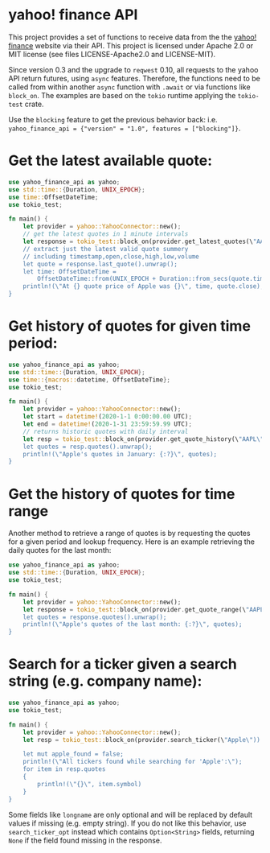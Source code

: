 # yahoo! finance API
This project provides a set of functions to receive data from the
the [yahoo! finance](https://finance.yahoo.com) website via their API. This project
is licensed under Apache 2.0 or MIT license (see files LICENSE-Apache2.0 and LICENSE-MIT).

Since version 0.3 and the upgrade to ```reqwest``` 0.10, all requests to the yahoo API return futures, using ```async``` features.
Therefore, the functions need to be called from within another ```async``` function with ```.await``` or via functions like ```block_on```. The examples are based on the ```tokio``` runtime applying the ```tokio-test``` crate.

Use the `blocking` feature to get the previous behavior back: i.e. `yahoo_finance_api = {"version" = "1.0", features = ["blocking"]}`. 

# Get the latest available quote:
```rust
use yahoo_finance_api as yahoo;
use std::time::{Duration, UNIX_EPOCH};
use time::OffsetDateTime;
use tokio_test;

fn main() {
    let provider = yahoo::YahooConnector::new();
    // get the latest quotes in 1 minute intervals
    let response = tokio_test::block_on(provider.get_latest_quotes(\"AAPL\", \"1d\")).unwrap();
    // extract just the latest valid quote summery
    // including timestamp,open,close,high,low,volume
    let quote = response.last_quote().unwrap();
    let time: OffsetDateTime =
        OffsetDateTime::from(UNIX_EPOCH + Duration::from_secs(quote.timestamp));
    println!(\"At {} quote price of Apple was {}\", time, quote.close);
}
```
# Get history of quotes for given time period:
```rust
use yahoo_finance_api as yahoo;
use std::time::{Duration, UNIX_EPOCH};
use time::{macros::datetime, OffsetDateTime};
use tokio_test;

fn main() {
    let provider = yahoo::YahooConnector::new();
    let start = datetime!(2020-1-1 0:00:00.00 UTC);
    let end = datetime!(2020-1-31 23:59:59.99 UTC);
    // returns historic quotes with daily interval
    let resp = tokio_test::block_on(provider.get_quote_history(\"AAPL\", start, end)).unwrap();
    let quotes = resp.quotes().unwrap();
    println!(\"Apple's quotes in January: {:?}\", quotes);
}
```
# Get the history of quotes for time range
Another method to retrieve a range of quotes is by requesting the quotes for a given period and 
lookup frequency. Here is an example retrieving the daily quotes for the last month:
```rust
use yahoo_finance_api as yahoo;
use std::time::{Duration, UNIX_EPOCH};
use tokio_test;

fn main() {
    let provider = yahoo::YahooConnector::new();
    let response = tokio_test::block_on(provider.get_quote_range(\"AAPL\", \"1d\", \"1mo\")).unwrap();
    let quotes = response.quotes().unwrap();
    println!(\"Apple's quotes of the last month: {:?}\", quotes);
}
```

# Search for a ticker given a search string (e.g. company name):
```rust
use yahoo_finance_api as yahoo;
use tokio_test;

fn main() {
    let provider = yahoo::YahooConnector::new();
    let resp = tokio_test::block_on(provider.search_ticker(\"Apple\")).unwrap();

    let mut apple_found = false;
    println!(\"All tickers found while searching for 'Apple':\");
    for item in resp.quotes 
    {
        println!(\"{}\", item.symbol)
    }
}
```
Some fields like `longname` are only optional and will be replaced by default 
values if missing (e.g. empty string). If you do not like this behavior, 
use `search_ticker_opt` instead which contains `Option<String>` fields, 
returning `None` if the field found missing in the response.
